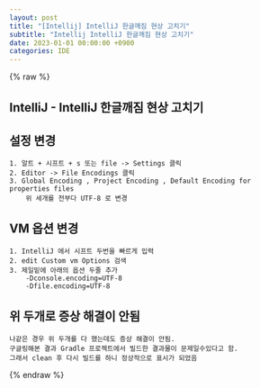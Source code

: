 ```yaml
---
layout: post
title: "[Intellij] IntelliJ 한글깨짐 현상 고치기"
subtitle: "Intellij IntelliJ 한글깨짐 현상 고치기"
date: 2023-01-01 00:00:00 +0900
categories: IDE
---
```

{% raw %}
## IntelliJ - IntelliJ 한글깨짐 현상 고치기  
  
## 설정 변경  
	1. 알트 + 시프트 + s 또는 file -> Settings 클릭  
	2. Editor -> File Encodings 클릭  
	3. Global Encoding , Project Encoding , Default Encoding for properties files  
		위 세개를 전부다 UTF-8 로 변경  
  
## VM 옵션 변경  
	1. IntelliJ 에서 시프트 두번을 빠르게 입력  
	2. edit Custom vm Options 검색  
	3. 제일밑에 아래의 옵션 두줄 추가  
		-Dconsole.encoding=UTF-8  
		-Dfile.encoding=UTF-8  
  
## 위 두개로 증상 해결이 안됨  
	나같은 경우 위 두개를 다 했는데도 증상 해결이 안됨.  
	구글링해본 결과 Gradle 프로젝트에서 빌드한 결과물이 문제일수있다고 함.  
	그래서 clean 후 다시 빌드를 하니 정상적으로 표시가 되었음  

{% endraw %}
